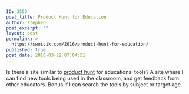 ```yaml
---
ID: 3553
post_title: Product Hunt for Education
author: stephen
post_excerpt: ""
layout: post
permalink: >
  https://swoicik.com/2016/product-hunt-for-education/
published: true
post_date: 2016-03-22 07:04:51
---
```

Is there a site similar to <a href="https://www.producthunt.com/" target="_blank">product hunt</a> for educational tools? A site where I can find new tools being used in the classroom, and get feedback from other educators. Bonus if I can search the tools by subject or target age.